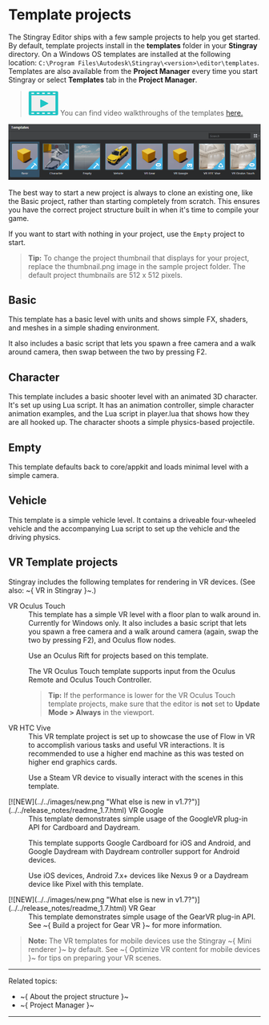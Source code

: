 # Template projects

The Stingray Editor ships with a few sample projects to help you get started. By default, template projects install in the **templates** folder in your **Stingray** directory. On a Windows OS templates are installed at the following location: `C:\Program Files\Autodesk\Stingray\<version>\editor\templates`. Templates are also available from the **Project Manager** every time you start Stingray or select **Templates** tab in the **Project Manager**.

> ![](../../images/icon_video.png) You can find video walkthroughs of the templates <a href="https://www.youtube.com/playlist?list=PLTjhBiJe1i2FMurxvbVZymn2vxC1S-WqU" target="blank">here.</a>

![](../../images/template_projects.png)

The best way to start a new project is always to clone an existing one, like the Basic project, rather than starting completely from scratch. This ensures you have the correct project structure built in when it's time to compile your game.

If you want to start with nothing in your project, use the `Empty` project to start.

> **Tip:** To change the project thumbnail that displays for your project, replace the thumbnail.png image in the sample project folder. The default project thumbnails are 512 x 512 pixels.

## Basic

This template has a basic level with units and shows simple FX, shaders, and meshes in a simple shading environment.

It also includes a basic script that lets you spawn a free camera and a walk around camera, then swap between the two by pressing F2.

## Character

This template includes a basic shooter level with an animated 3D character. It's set up using Lua script. It has an animation controller, simple character animation examples, and the Lua script in player.lua that shows how they are all hooked up. The character shoots a simple physics-based projectile.

## Empty

This template defaults back to core/appkit and loads minimal level with a simple camera.

## Vehicle

This template is a simple vehicle level. It contains a driveable four-wheeled vehicle and the accompanying Lua script to set up the vehicle and the driving physics.

## VR Template projects

Stingray includes the following templates for rendering in VR devices. (See also: ~{ VR in Stingray }~.)

<dl>
<dt>VR Oculus Touch</dt>
<dd>This template has a simple VR level with a floor plan to walk around in. Currently for Windows only. It also includes a basic script that lets you spawn a free camera and a walk around camera (again, swap the two by pressing F2), and Oculus flow nodes.

Use an Oculus Rift for projects based on this template.

The VR Oculus Touch template supports input from the Oculus Remote and Oculus Touch Controller.

> **Tip:** If the performance is lower for the VR Oculus Touch template projects, make sure that the editor is **not** set to **Update Mode > Always** in the viewport.</dd>

<dt>VR HTC Vive</dt>
<dd>This VR template project is set up to showcase the use of Flow in VR to accomplish various tasks and useful VR interactions. It is recommended to use a higher end machine as this was tested on higher end graphics cards.

Use a Steam VR device to visually interact with the scenes in this template.</dd>

<dt>[![NEW](../../images/new.png "What else is new in v1.7?")](../../release_notes/readme_1.7.html) VR Google</dt>
<dd>This template demonstrates simple usage of the GoogleVR plug-in API for Cardboard and Daydream.

This template supports Google Cardboard for iOS and Android, and Google Daydream with Daydream controller support for Android devices.

Use iOS devices, Android 7.x+ devices like Nexus 9 or a Daydream device like Pixel with this template.
</dd>

<dt>[![NEW](../../images/new.png "What else is new in v1.7?")](../../release_notes/readme_1.7.html) VR Gear</dt>
<dd>This template demonstrates simple usage of the GearVR plug-in API. See ~{ Build a project for Gear VR }~ for more information.</dd>

</dl>

> **Note:** The VR templates for mobile devices use the Stingray ~{ Mini renderer }~ by default. See ~{ Optimize VR content for mobile devices }~ for tips on preparing your VR scenes.

---
Related topics:
-	~{ About the project structure }~
-	~{ Project Manager }~
---
